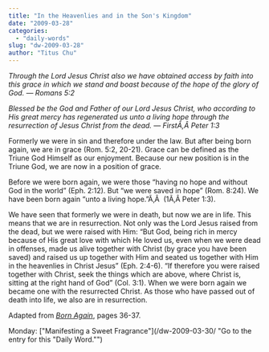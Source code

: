 ```yaml
---
title: "In the Heavenlies and in the Son's Kingdom"
date: "2009-03-28"
categories: 
  - "daily-words"
slug: "dw-2009-03-28"
author: "Titus Chu"
---
```


_Through the Lord Jesus Christ also we have obtained access by faith into this grace in which we stand and boast because of the hope of the glory of God. — Romans 5:2_

_Blessed be the God and Father of our Lord Jesus Christ, who according to His great mercy has regenerated us unto a living hope through the resurrection of Jesus Christ from the dead. — FirstÃ‚Â Peter 1:3_

Formerly we were in sin and therefore under the law. But after being born again, we are in grace (Rom. 5:2, 20-21). Grace can be defined as the Triune God Himself as our enjoyment. Because our new position is in the Triune God, we are now in a position of grace.

Before we were born again, we were those “having no hope and without God in the world” (Eph. 2:12). But “we were saved in hope” (Rom. 8:24). We have been born again “unto a living hope.”Ã‚Â  (1Ã‚Â Peter 1:3).

We have seen that formerly we were in death, but now we are in life. This means that we are in resurrection. Not only was the Lord Jesus raised from the dead, but we were raised with Him: “But God, being rich in mercy because of His great love with which He loved us, even when we were dead in offenses, made us alive together with Christ (by grace you have been saved) and raised us up together with Him and seated us together with Him in the heavenlies in Christ Jesus” (Eph. 2:4-6). “If therefore you were raised together with Christ, seek the things which are above, where Christ is, sitting at the right hand of God” (Col. 3:1). When we were born again we became one with the resurrected Christ. As those who have passed out of death into life, we also are in resurrection.

Adapted from _[Born Again](/book-born-again/ "Go to the entry for this book")_, pages 36-37.

Monday: ["Manifesting a Sweet Fragrance"](/dw-2009-03-30/ "Go to the entry for this "Daily Word."")
